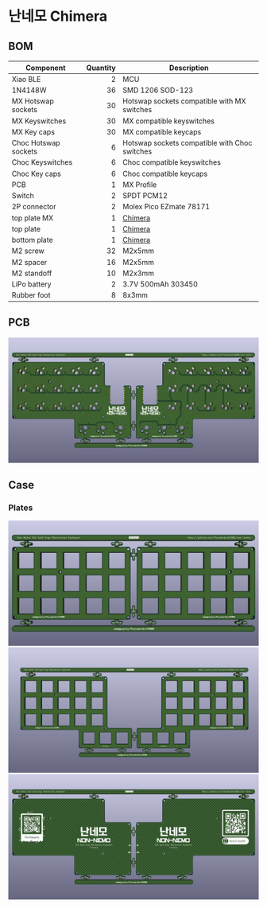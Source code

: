 # 난네모 Chimera

## BOM
| **Component**       | **Quantity** | **Description**  |
|---                  |---:          |---               |
| Xiao BLE            | 2            | MCU              |
| 1N4148W             | 36           | SMD 1206 SOD-123 |
| MX Hotswap sockets  | 30           | Hotswap sockets compatible with MX switches |
| MX Keyswitches      | 30           | MX compatible keyswitches |
| MX Key caps         | 30           | MX compatible keycaps |
| Choc Hotswap sockets| 6           | Hotswap sockets compatible with Choc switches |
| Choc Keyswitches    | 6           | Choc compatible keyswitches |
| Choc Key caps       | 6           | Choc compatible keycaps |
| PCB                 | 1            | MX Profile      |
| Switch              | 2            | SPDT PCM12      |
| 2P connector        | 2            | Molex Pico EZmate 78171 |
| top plate MX        | 1            | [Chimera](../plates/chimera/) |
| top plate           | 1            | [Chimera](../plates/chimera/) |
| bottom plate        | 1            | [Chimera](../plates/chimera/) |
| M2 screw	          | 32           | M2x5mm          |
| M2 spacer           | 16           | M2x5mm          |
| M2 standoff         | 10           | M2x3mm          |
| LiPo battery        | 2            | 3.7V 500mAh 303450 |
| Rubber foot         | 8            | 8x3mm           |

## PCB
![](../imgs/pcbs/chimera.png)

## Case
### Plates
![](../imgs/pcbs/chimera_top_mx.png)
![](../imgs/pcbs/chimera_top.png)
![](../imgs/pcbs/chimera_bottom.png)